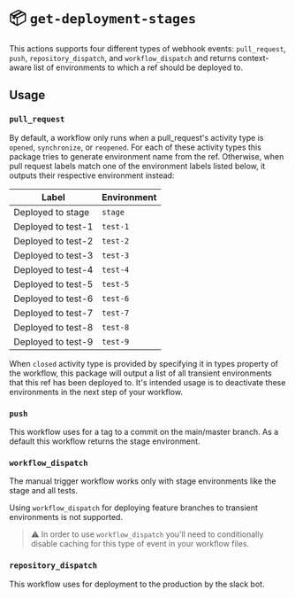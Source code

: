 # :package: `get-deployment-stages`

This actions supports four different types of webhook events: `pull_request`, `push`, `repository_dispatch`, and `workflow_dispatch` and returns context-aware list of environments to which a ref should be deployed to.

## Usage

### `pull_request`

By default, a workflow only runs when a pull_request's activity type is `opened`, `synchronize`, or `reopened`. For each of these activity types this package tries to generate environment name from the ref. Otherwise, when pull request labels match one of the environment labels listed below, it outputs their respective environment instead:

| Label              | Environment |
|--------------------|-------------|
| Deployed to stage  | `stage`     |
| Deployed to test-1 | `test-1`    |
| Deployed to test-2 | `test-2`    |
| Deployed to test-3 | `test-3`    |
| Deployed to test-4 | `test-4`    |
| Deployed to test-5 | `test-5`    |
| Deployed to test-6 | `test-6`    |
| Deployed to test-7 | `test-7`    |
| Deployed to test-8 | `test-8`    |
| Deployed to test-9 | `test-9`    |

When `closed` activity type is provided by specifying it in types property of the workflow, this package will output a list of all transient environments that this ref has been deployed to. It's intended usage is to deactivate these environments in the next step of your workflow.

### `push`
This workflow uses for a tag to a commit on the main/master branch. As a default this workflow returns the stage environment.


### `workflow_dispatch`
The manual trigger workflow works only with stage environments like the stage and all tests.

Using `workflow_dispatch` for deploying feature branches to transient environments is not supported.

> :warning: In order to use `workflow_dispatch` you'll need to conditionally disable caching for this type of event in your workflow files.

### `repository_dispatch`
This workflow uses for deployment to the production by the slack bot.
